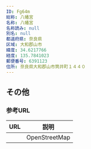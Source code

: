```yaml
---
ID: Fg64m
総称: 八幡宮
名称: 八幡宮
名称読み: null
別名: null
都道府県: 奈良県
区域: 大和郡山市
緯度: 34.6217766
経度: 135.7841023
郵便番号: 6391123
住所: 奈良県大和郡山市筒井町１４４０
---
```


## その他

### 参考URL

| URL | 説明          |
| --- | ------------- |
|     | OpenStreetMap |
